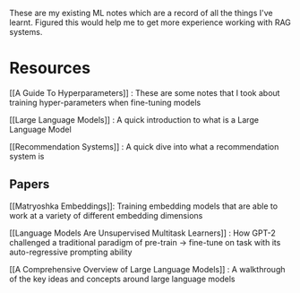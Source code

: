 These are my existing ML notes which are a record of all the things I've learnt. Figured this would help me to get more experience working with RAG systems.

# Resources

[[A Guide To Hyperparameters]] : These are some notes that I took about training hyper-parameters when fine-tuning models

[[Large Language Models]] : A quick introduction to what is a Large Language Model

[[Recommendation Systems]] : A quick dive into what a recommendation system is

## Papers

[[Matryoshka Embeddings]]: Training embedding models that are able to work at a variety of different embedding dimensions

[[Language Models Are Unsupervised Multitask Learners]] : How GPT-2 challenged a traditional paradigm of pre-train -> fine-tune on task with its auto-regressive prompting ability

[[A Comprehensive Overview of Large Language Models]] : A walkthrough of the key ideas and concepts around large language models
